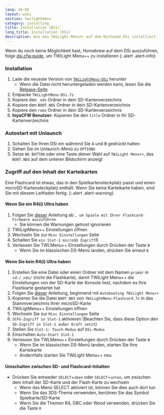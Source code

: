 ```yaml
---
lang: de-DE
layout: wiki
section: twilightmenu
category: installing
title: Installation (DSi)
long_title: Installation (DSi)
description: Wie man TWiLight Menu++ auf dem Nintendo DSi installiert
---
```


Wenn du noch keine Möglichkeit hast, Homebrew auf dem DSi auszuführen, folge [dsi.cfw.guide](https://dsi.cfw.guide), um TWiLight Menu++ zu installieren
{:.alert .alert-info}

### Installation
1. Lade die neueste Version von [`TWiLightMenu-DSi`](https://github.com/DS-Homebrew/TWiLightMenu/releases/latest/download/TWiLightMenu-DSi.7z) herunter
    - Wenn die Datei nicht heruntergeladen werden kann, lesen Sie die [Release-Seite](https://github.com/DS-Homebrew/TWiLightMenu/releases/latest)
1. Entpacke `TWiLightMenu-DSi.7z`
1. Kopiere den `_nds` Ordner in dein SD-Kartenverzeichnis
1. Kopiere den `BOOT.NDS` Ordner in dein SD-Kartenverzeichnis
1. Kopiere den `roms` Ordner in dein SD-Kartenverzeichnis
1. **hiyaCFW Benutzer:** Kopieren Sie den `title` Ordner in Ihr SD-Kartenverzeichnis

### Autostart mit Unlaunch
1. Schalten Sie Ihren DSi ein während Sie <kbd class="face">A</kbd> und <kbd class="face">B</kbd> gedrückt halten
1. Gehen Sie im Unlaunch-Menü zu `OPTIONS`
1. Setze `NO BUTTON` oder eine Taste deiner Wahl auf `TWiLight Menu++`, das `BOOT.NDS` auf dem unteren Bildschirm anzeigt

### Zugriff auf den Inhalt der Karteikarten

Eine Flashcard ist etwas, das in den Spielkartensteckplatz passt und einen microSD-Kartensteckplatz enthält. Wenn Sie keine Karteikarte haben, sind Sie mit diesem Leitfaden fertig.
{:.alert .alert-warning}

#### Wenn Sie ein R4(i) Ultra haben

1. Folgen Sie [dieser](installing-flashcard) Anleitung ab `, um Spiele mit Ihrer Flashcard-Firmware auszuführen`
    - Sie können die Warnungen getrost ignorieren
1. TWiLigtMenu++ Einstellungen öffnen
1. Wechseln Sie zur `Misc Einstellungen` Seite
1. Schalten Sie `ein Slot-1 microSD Zugriff`ß
1. Verlassen Sie TWLMenu++ Einstellungen durch Drücken der Taste `B`
    - Wenn Sie im klassischen DS-Menü landen, drücken Sie erneut `B`

#### Wenn Sie kein R4(i) Ultra haben

1. Erstellen Sie eine Datei oder einen Ordner mit dem Namen `primär` in `sd:/_nds/` (nicht die Flashkarte), damit TWiLight Menu++ die Einstellungen von der SD-Karte der Konsole liest, nachdem es Ihre Flashkarte gestartet hat
1. Folgen Sie [dieser](installing-flashcard) Anleitung, beginnend mit `Autobooting TWiLight Menu++`
1. Kopieren Sie die Datei `BOOT.NDS` von `TWiLightMenu-Flashcard.7z` in das Stammverzeichnis Ihrer microSD-Karte
1. TWiLigtMenu++ Einstellungen öffnen
1. Wechseln Sie zur `Misc Einstellungen` Seite
1. `SCFG-Zugriff in Slot-1` aktivieren (Beachten Sie, dass diese Option den `SD-Zugriff in Slot-1 außer Kraft setzt`)
1. Stellen Sie `Slot-1: Touch-Modus` auf `DSi-Modus`
1. Einschalten `Auto-Start Slot-1`
1. Verlassen Sie TWLMenu++ Einstellungen durch Drücken der Taste `B`
    - Wenn Sie im klassischen DS-Menü landen, starten Sie Ihre Karteikarte
    - Andernfalls starten Sie TWiLight Menu++ neu

#### Umschalten zwischen SD- und Flashcard-Inhalten
- Drücken Sie entweder `SELECT`+`oben` oder `SELECT`+`unten`, um zwischen dem Inhalt der SD-Karte und der Flash-Karte zu wechseln
    - Wenn das Menü SELECT aktiviert ist, können Sie dies auch dort tun
    - Wenn Sie das 3DS-Thema verwenden, berühren Sie das Symbol Spielkarte/SD-Karte
    - Wenn Sie die Themen R4, GBC oder Wood verwenden, drücken Sie die Taste `R`
